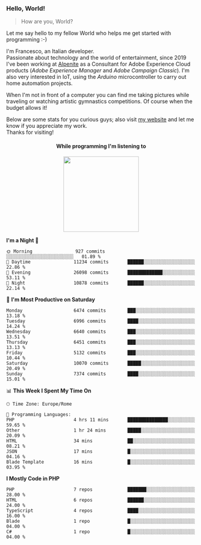 ### Hello, World!

> How are you, World?

Let me say hello to my fellow World who helps me get started with programming :-)

I'm Francesco, an Italian developer.  
Passionate about technology and the world of entertainment, since 2019 I've been working at [Alpenite](https://www.alpenite.com) as a Consultant for Adobe Experience Cloud products (*Adobe Experience Manager* and *Adobe Campaign Classic*). I'm also very interested in IoT, using the *Arduino* microcontroller to carry out home automation projects.

When I'm not in front of a computer you can find me taking pictures while traveling or watching artistic gymnastics competitions. Of course when the budget allows it!

Below are some stats for you curious guys; also visit [my website](https://www.francescorega.eu) and let me know if you appreciate my work.  
Thanks for visiting!

<div align="center">
  <h4>While programming I'm listening to</h4>
  <a href="https://apps.francescorega.eu/now-playing/11147232609" target="_blank"><img src="https://apps.francescorega.eu/now-playing/11147232609" width="200"></a>
</div>

<!--START_SECTION:waka-->
**I'm a Night 🦉** 

```text
🌞 Morning                927 commits         ░░░░░░░░░░░░░░░░░░░░░░░░░   01.89 % 
🌆 Daytime                11234 commits       ██████░░░░░░░░░░░░░░░░░░░   22.86 % 
🌃 Evening                26098 commits       █████████████░░░░░░░░░░░░   53.11 % 
🌙 Night                  10878 commits       ██████░░░░░░░░░░░░░░░░░░░   22.14 % 
```
📅 **I'm Most Productive on Saturday** 

```text
Monday                   6474 commits        ███░░░░░░░░░░░░░░░░░░░░░░   13.18 % 
Tuesday                  6996 commits        ████░░░░░░░░░░░░░░░░░░░░░   14.24 % 
Wednesday                6640 commits        ███░░░░░░░░░░░░░░░░░░░░░░   13.51 % 
Thursday                 6451 commits        ███░░░░░░░░░░░░░░░░░░░░░░   13.13 % 
Friday                   5132 commits        ███░░░░░░░░░░░░░░░░░░░░░░   10.44 % 
Saturday                 10070 commits       █████░░░░░░░░░░░░░░░░░░░░   20.49 % 
Sunday                   7374 commits        ████░░░░░░░░░░░░░░░░░░░░░   15.01 % 
```


📊 **This Week I Spent My Time On** 

```text
🕑︎ Time Zone: Europe/Rome

💬 Programming Languages: 
PHP                      4 hrs 11 mins       ███████████████░░░░░░░░░░   59.65 % 
Other                    1 hr 24 mins        █████░░░░░░░░░░░░░░░░░░░░   20.09 % 
HTML                     34 mins             ██░░░░░░░░░░░░░░░░░░░░░░░   08.21 % 
JSON                     17 mins             █░░░░░░░░░░░░░░░░░░░░░░░░   04.16 % 
Blade Template           16 mins             █░░░░░░░░░░░░░░░░░░░░░░░░   03.95 % 
```

**I Mostly Code in PHP** 

```text
PHP                      7 repos             ███████░░░░░░░░░░░░░░░░░░   28.00 % 
HTML                     6 repos             ██████░░░░░░░░░░░░░░░░░░░   24.00 % 
TypeScript               4 repos             ████░░░░░░░░░░░░░░░░░░░░░   16.00 % 
Blade                    1 repo              █░░░░░░░░░░░░░░░░░░░░░░░░   04.00 % 
C#                       1 repo              █░░░░░░░░░░░░░░░░░░░░░░░░   04.00 % 
```




<!--END_SECTION:waka-->
